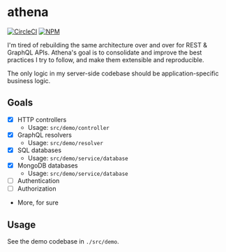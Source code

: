 # athena

[![CircleCI](https://circleci.com/gh/aldahick/athena.svg?style=shield)](https://circleci.com/gh/aldahick/athena)
[![NPM](https://img.shields.io/npm/v/@athenajs/core)](https://npmjs.com/package/@athenajs/core)

I'm tired of rebuilding the same architecture over and over for REST & GraphQL APIs. Athena's goal is to consolidate and improve the best practices I try to follow, and make them extensible and reproducible.

The only logic in my server-side codebase should be application-specific business logic.

## Goals

- [x] HTTP controllers
  - Usage: `src/demo/controller`
- [x] GraphQL resolvers
  - Usage: `src/demo/resolver`
- [x] SQL databases
  - Usage: `src/demo/service/database`
- [x] MongoDB databases
  - Usage: `src/demo/service/database`
- [ ] Authentication
- [ ] Authorization
- More, for sure

## Usage

See the demo codebase in `./src/demo`.
